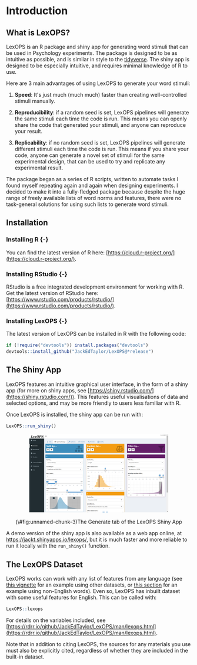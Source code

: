 # Introduction

## What is LexOPS?

LexOPS is an R package and shiny app for generating word stimuli that can be used in Psychology experiments. The package is designed to be as intuitive as possible, and is similar in style to the [tidyverse](https://www.tidyverse.org/). The shiny app is designed to be especially intuitive, and requires minimal knowledge of R to use.

Here are 3 main advantages of using LexOPS to generate your word stimuli:

1. **Speed**: It's just much (much much) faster than creating well-controlled stimuli manually.

2. **Reproducibility**: if a random seed is set, LexOPS pipelines will generate the same stimuli each time the code is run. This means you can openly share the code that generated your stimuli, and anyone can reproduce your result.

3. **Replicability**: if no random seed is set, LexOPS pipelines will generate different stimuli each time the code is run. This means if you share your code, anyone can generate a novel set of stimuli for the same experimental design, that can be used to try and replicate any experimental result.

The package began as a series of R scripts, written to automate tasks I found myself repeating again and again when designing experiments. I decided to make it into a fully-fledged package because despite the huge range of freely available lists of word norms and features, there were no task-general solutions for using such lists to generate word stimuli.

## Installation

### Installing R {-}

You can find the latest version of R here: [https://cloud.r-project.org/](https://cloud.r-project.org/).

### Installing RStudio {-}

RStudio is a free integrated development environment for working with R. Get the latest version of RStudio here: [https://www.rstudio.com/products/rstudio/](https://www.rstudio.com/products/rstudio/).

### Installing LexOPS {-}

The latest version of LexOPS can be installed in R with the following code:


```r
if (!require("devtools")) install.packages("devtools")
devtools::install_github("JackEdTaylor/LexOPS@*release")
```

## The Shiny App

LexOPS features an intuitive graphical user interface, in the form of a shiny app (for more on shiny apps, see [https://shiny.rstudio.com/](https://shiny.rstudio.com/)). This features useful visualisations of data and selected options, and may be more friendly to users less familiar with R.

Once LexOPS is installed, the shiny app can be run with:


```r
LexOPS::run_shiny()
```

<div class="figure" style="text-align: center">
<img src="./images/shiny-preview.png" alt="The Generate tab of the LexOPS Shiny App" width="75%" height="75%" />
<p class="caption">(\#fig:unnamed-chunk-3)The Generate tab of the LexOPS Shiny App</p>
</div>

<div class="info">
<p>A demo version of the shiny app is also available as a web app online, at <a href="https://jackt.shinyapps.io/lexops/">https://jackt.shinyapps.io/lexops/</a>, but it is much faster and more reliable to run it locally with the <code>run_shiny()</code> function.</p>
</div>

## The LexOPS Dataset

LexOPS works can work with any list of features from any language (see [this vignette](vignettes/custom-data.html) for an example using other datasets, or [this section](the-generate-pipeline.html#custom-dataframes) for an example using non-English words). Even so, LexOPS has inbuilt dataset with some useful features for English. This can be called with:


```r
LexOPS::lexops
```

For details on the variables included, see [https://rdrr.io/github/JackEdTaylor/LexOPS/man/lexops.html](https://rdrr.io/github/JackEdTaylor/LexOPS/man/lexops.html).

Note that in addition to citing LexOPS, the sources for any materials you use must also be explicitly cited, regardless of whether they are included in the built-in dataset.
